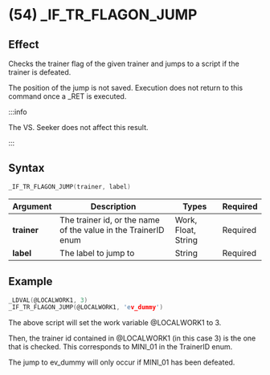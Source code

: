 # (54) _IF_TR_FLAGON_JUMP

## Effect

Checks the trainer flag of the given trainer and jumps to a script if the trainer is defeated.

The position of the jump is not saved. Execution does not return to this command once a _RET is executed.

:::info

The VS. Seeker does not affect this result.

:::

## Syntax

```c
_IF_TR_FLAGON_JUMP(trainer, label)
```

| Argument | Description | Types | Required |
| - | - | - | - |
| **trainer** | The trainer id, or the name of the value in the TrainerID enum | Work, Float, String | Required |
| **label** | The label to jump to | String | Required |

## Example

```c
_LDVAL(@LOCALWORK1, 3)
_IF_TR_FLAGON_JUMP(@LOCALWORK1, 'ev_dummy')
```

The above script will set the work variable @LOCALWORK1 to 3.

Then, the trainer id contained in @LOCALWORK1 (in this case 3) is the one that is checked. This corresponds to MINI_01 in the TrainerID enum.

The jump to ev_dummy will only occur if MINI_01 has been defeated.
